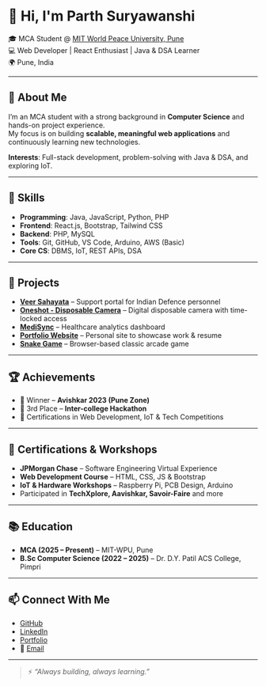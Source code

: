 # 👋 Hi, I'm Parth Suryawanshi  

🎓 MCA Student @ [MIT World Peace University, Pune](https://mitwpu.edu.in)  
💻 Web Developer | React Enthusiast | Java & DSA Learner  
🌍 Pune, India  

---

## 🚀 About Me  
I’m an MCA student with a strong background in **Computer Science** and hands-on project experience.  
My focus is on building **scalable, meaningful web applications** and continuously learning new technologies.  

**Interests**: Full-stack development, problem-solving with Java & DSA, and exploring IoT.  

---

## 🧠 Skills  

- **Programming**: Java, JavaScript, Python, PHP  
- **Frontend**: React.js, Bootstrap, Tailwind CSS  
- **Backend**: PHP, MySQL  
- **Tools**: Git, GitHub, VS Code, Arduino, AWS (Basic)  
- **Core CS**: DBMS, IoT, REST APIs, DSA  

---

## 💼 Projects  

- **[Veer Sahayata](https://github.com/Parths01/VeerSahayata)** – Support portal for Indian Defence personnel  
- **[Oneshot - Disposable Camera](https://github.com/Parths01/disposable-camera)** – Digital disposable camera with time-locked access  
- **[MediSync](https://github.com/Parths01/MediSync)** – Healthcare analytics dashboard  
- **[Portfolio Website](https://parths01.github.io/Portfolio)** – Personal site to showcase work & resume  
- **[Snake Game](https://github.com/Parths01/Snake-Game)** – Browser-based classic arcade game  

---

## 🏆 Achievements  

- 🥇 Winner – **Avishkar 2023 (Pune Zone)**  
- 🥉 3rd Place – **Inter-college Hackathon**  
- 🏅 Certifications in Web Development, IoT & Tech Competitions  

---

## 📜 Certifications & Workshops  

- **JPMorgan Chase** – Software Engineering Virtual Experience  
- **Web Development Course** – HTML, CSS, JS & Bootstrap  
- **IoT & Hardware Workshops** – Raspberry Pi, PCB Design, Arduino  
- Participated in **TechXplore, Aavishkar, Savoir-Faire** and more  

---

## 📚 Education  

- **MCA (2025 – Present)** – MIT-WPU, Pune  
- **B.Sc Computer Science (2022 – 2025)** – Dr. D.Y. Patil ACS College, Pimpri  

---

## 📫 Connect With Me  

- [GitHub](https://github.com/Parths01)  
- [LinkedIn](https://linkedin.com/in/parths01)  
- [Portfolio](https://parths01.github.io/Portfolio/)  
- 📧 [Email](mailto:parthsuryawanshi001@gmail.com)  

---

> ⚡ *“Always building, always learning.”*  
